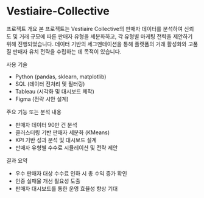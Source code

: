 # Vestiaire-Collective

프로젝트 개요
본 프로젝트는 Vestiaire Collective의 판매자 데이터를 분석하여 신뢰도 및 거래 규모에 따른 판매자 유형을 세분화하고, 각 유형별 마케팅 전략을 제안하기 위해 진행되었습니다. 데이터 기반의 세그멘테이션을 통해 플랫폼의 거래 활성화와 고품질 판매자 유치 전략을 수립하는 데 목적이 있습니다.

사용 기술
- Python (pandas, sklearn, matplotlib)
- SQL (데이터 전처리 및 필터링)
- Tableau (시각화 및 대시보드 제작)
- Figma (전략 시안 설계)

주요 기능 또는 분석 내용
- 판매자 데이터 90만 건 분석
- 클러스터링 기반 판매자 세분화 (KMeans)
- KPI 기반 성과 분석 및 대시보드 설계
- 판매자 유형별 수수료 시뮬레이션 및 전략 제안

결과 요약
- 우수 판매자 대상 수수료 인하 시 총 수익 증가 확인
- 인증 실패율 개선 필요성 도출
- 판매자 대시보드를 통한 운영 효율성 향상 기대
